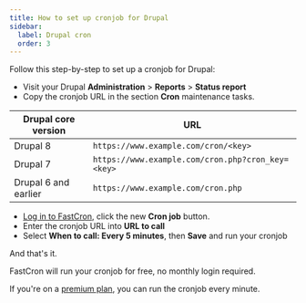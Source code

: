 ```yaml
---
title: How to set up cronjob for Drupal
sidebar:
  label: Drupal cron
  order: 3
---
```


Follow this step-by-step to set up a cronjob for Drupal:

- Visit your Drupal **Administration** > **Reports** > **Status report**
- Copy the cronjob URL in the section **Cron** maintenance tasks.

| Drupal core version  | URL                                            |
| -------------------- | ---------------------------------------------- |
| Drupal 8             | `https://www.example.com/cron/<key>`              |
| Drupal 7             | `https://www.example.com/cron.php?cron_key=<key>` |
| Drupal 6 and earlier | `https://www.example.com/cron.php`                |
- [Log in to FastCron](https://app.fastcron.com/login), click the new **Cron job** button.
- Enter the cronjob URL into **URL to call**
- Select **When to call: Every 5 minutes**, then **Save** and run your cronjob

And that's it.

FastCron will run your cronjob for free, no monthly login required.

If you're on a [premium plan](/pricing), you can run the cronjob every minute.